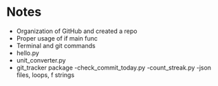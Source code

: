 # Notes

- Organization of GitHub and created a repo
- Proper usage of if main func
- Terminal and git commands
- hello.py
- unit_converter.py
- git_tracker package
    -check_commit_today.py
    -count_streak.py
        -json files, loops, f strings

